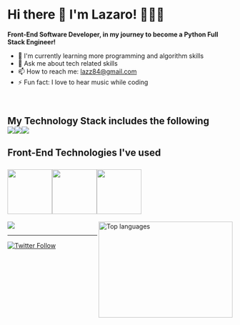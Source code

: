 # **Hi there 👋 I'm Lazaro! 👨🏻‍💻**

**Front-End Software Developer, in my journey to become a Python Full Stack Engineer!**


- 🌱 I'm currently learning more programming and algorithm skills 
- 💬 Ask me about tech related skills
- 📫 How to reach me: lazz84@gmail.com
- ⚡ Fun fact: I love to hear music while coding
<br>

## My Technology Stack includes the following <br><img src="https://user-images.githubusercontent.com/116032611/226149156-623663f9-bf6e-49ef-8723-78722c7667ab.png"><img src="https://user-images.githubusercontent.com/116032611/226149337-e0a48358-103a-43b4-9457-ea97eeeed86a.png"><img src="https://user-images.githubusercontent.com/116032611/226149795-fa83c2ed-2a75-44cd-bd06-c7c41b7f0b03.png">
## Front-End Technologies I've used <br> <br><img style="height:100px" src="https://cdn.jsdelivr.net/gh/devicons/devicon/icons/html5/html5-plain-wordmark.svg" /><img style="height:100px" src="https://cdn.jsdelivr.net/gh/devicons/devicon/icons/css3/css3-plain-wordmark.svg" /><img style="height:100px" src="https://cdn.jsdelivr.net/gh/devicons/devicon/icons/javascript/javascript-plain.svg" />
<a href="https://github.com/lazaromasot">
  <!-- Most Used Languages -->
<img align="right" height="215" width="300" src="https://github-readme-stats.vercel.app/api/top-langs/?username=lazaromasot&layout=compact&bg_color=00000000&theme=react" alt="Top languages" />
  <!-- GitHub Stats -->
</a><img src="https://github-readme-stats.vercel.app/api?username=lazaromasot&show_icons=true&bg_color=00000000&theme=highcontrast">
<hr>
  <!-- Social Links With Follower Counts -->
<a href="https://twitter.com/LazDMasotDev"><img alt="Twitter Follow" src="https://img.shields.io/twitter/follow/LazDMasotDev?label=Twitter!&style=for-the-badge&logo=twitter&color=1DA1F2"> </a>
